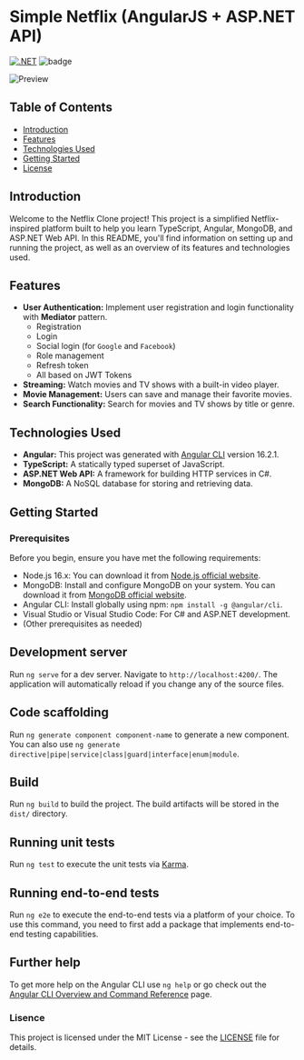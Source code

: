 # Simple Netflix (AngularJS + ASP.NET API)

[![.NET](https://github.com/meofiscoding/Simple-Netflix-Server/actions/workflows/pipeline.yml/badge.svg?branch=main)](https://github.com/meofiscoding/Simple-Netflix-Server/actions/workflows/pipeline.yml) ![badge](https://img.shields.io/endpoint?url=https://gist.githubusercontent.com/meofiscoding/963b7585a91835492e8df1d4a7d6c356/raw/code-coverage.json)

![Preview](https://github.com/meofiscoding/Simple-Netflix-Server/blob/main/assets/preview_landing2.png)

## Table of Contents

- [Introduction](#introduction)
- [Features](#features)
- [Technologies Used](#technologies-used)
- [Getting Started](#getting-started)
- [License](#license)

## Introduction

Welcome to the Netflix Clone project! This project is a simplified Netflix-inspired platform built to help you learn TypeScript, Angular, MongoDB, and ASP.NET Web API. In this README, you'll find information on setting up and running the project, as well as an overview of its features and technologies used.

## Features

- **User Authentication:** Implement user registration and login functionality with **Mediator** pattern.
    - Registration
    - Login
    - Social login (for `Google` and `Facebook`)
    - Role management
    - Refresh token
    - All based on JWT Tokens
- **Streaming:** Watch movies and TV shows with a built-in video player.
- **Movie Management:** Users can save and manage their favorite movies.
- **Search Functionality:** Search for movies and TV shows by title or genre.

## Technologies Used

- **Angular:** This project was generated with [Angular CLI](https://github.com/angular/angular-cli) version 16.2.1.
- **TypeScript:** A statically typed superset of JavaScript.
- **ASP.NET Web API:** A framework for building HTTP services in C#.
- **MongoDB:** A NoSQL database for storing and retrieving data.

## Getting Started

### Prerequisites

Before you begin, ensure you have met the following requirements:

- Node.js 16.x: You can download it from [Node.js official website](https://nodejs.org/).
- MongoDB: Install and configure MongoDB on your system. You can download it from [MongoDB official website](https://www.mongodb.com/).
- Angular CLI: Install globally using npm: `npm install -g @angular/cli`.
- Visual Studio or Visual Studio Code: For C# and ASP.NET development.
- (Other prerequisites as needed)
## Development server

Run `ng serve` for a dev server. Navigate to `http://localhost:4200/`. The application will automatically reload if you change any of the source files.

## Code scaffolding

Run `ng generate component component-name` to generate a new component. You can also use `ng generate directive|pipe|service|class|guard|interface|enum|module`.

## Build

Run `ng build` to build the project. The build artifacts will be stored in the `dist/` directory.

## Running unit tests

Run `ng test` to execute the unit tests via [Karma](https://karma-runner.github.io).

## Running end-to-end tests

Run `ng e2e` to execute the end-to-end tests via a platform of your choice. To use this command, you need to first add a package that implements end-to-end testing capabilities.

## Further help

To get more help on the Angular CLI use `ng help` or go check out the [Angular CLI Overview and Command Reference](https://angular.io/cli) page.
### Lisence
This project is licensed under the MIT License - see the [LICENSE](https://github.com/meofiscoding/Simple-Netflix-Server/blob/main/LICENSE) file for details.

